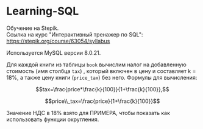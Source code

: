 # Learning-SQL

Обучение на Stepik.<br>
Ссылка на курс "Интерактивный тренажер по SQL": https://stepik.org/course/63054/syllabus

Используется MySQL версии 8.0.21.


Для каждой книги из таблицы `book` вычислим налог на добавленную стоимость (имя столбца `tax`) , который включен в цену и составляет k = 18%,  а также цену книги (`price_tax`) без него. Формулы для вычисления:

$$tax=\frac{price*\frac{k}{100}}{1+\frac{k}{100}},$$

$$price\\_tax=\frac{price}{1+\frac{k}{100}}$$

Значение НДС в 18% взято для ПРИМЕРА, чтобы показать как использовать функции округления.


